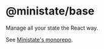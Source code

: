 # @ministate/base

Manage all your state the React way.

See [Ministate's monorepo](https://github.com/ministate/ministate).
